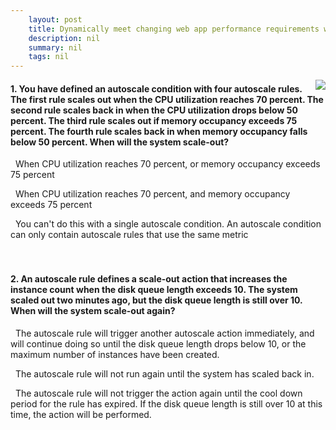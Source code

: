 ```yaml
---
    layout: post
    title: Dynamically meet changing web app performance requirements with autoscale rules - Knowledge Check - Identify factors for implementing autoscaling
    description: nil
    summary: nil
    tags: nil
---
```



 <a target="_blank" href="https://docs.microsoft.com/en-us/learn/modules/app-service-autoscale-rules/5-knowledge-check-identify-factors/"><i class="fas fa-external-link-alt"></i> </a>
 <img align="right" src="https://docs.microsoft.com/en-us/learn/achievements/app-service-autoscale-rules.svg">
####  1. You have defined an autoscale condition with four autoscale rules. The first rule scales out when the CPU utilization reaches 70 percent. The second rule scales back in when the CPU utilization drops below 50 percent. The third rule scales out if memory occupancy exceeds 75 percent. The fourth rule scales back in when memory occupancy falls below 50 percent. When will the system scale-out?


<i class='fas fa-check-square' style='color: Dodgerblue;'></i> &nbsp;&nbsp;When CPU utilization reaches 70 percent, or memory occupancy exceeds 75 percent

<i class='far fa-square'></i> &nbsp;&nbsp;When CPU utilization reaches 70 percent, and memory occupancy exceeds 75 percent

<i class='far fa-square'></i> &nbsp;&nbsp;You can't do this with a single autoscale condition. An autoscale condition can only contain autoscale rules that use the same metric
<br />
<br />
<br />

####  2. An autoscale rule defines a scale-out action that increases the instance count when the disk queue length exceeds 10. The system scaled out two minutes ago, but the disk queue length is still over 10. When will the system scale-out again?


<i class='far fa-square'></i> &nbsp;&nbsp;The autoscale rule will trigger another autoscale action immediately, and will continue doing so until the disk queue length drops below 10, or the maximum number of instances have been created.

<i class='far fa-square'></i> &nbsp;&nbsp;The autoscale rule will not run again until the system has scaled back in.

<i class='fas fa-check-square' style='color: Dodgerblue;'></i> &nbsp;&nbsp;The autoscale rule will not trigger the action again until the cool down period for the rule has expired. If the disk queue length is still over 10 at this time, the action will be performed.
<br />
<br />
<br />
